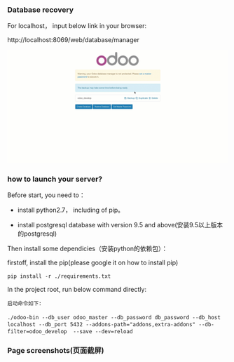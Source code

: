 ### Database recovery

For localhost， input below link in your browser:

http://localhost:8069/web/database/manager

![](https://github.com/rmrfself/odoo-sample/blob/master/odoo-how-to-recover-db.gif)

### how to launch your server?

Before start, you need to：

* install python2.7， including of pip。

* install postgresql database with version 9.5 and above(安装9.5以上版本的postgresql)

Then install some dependicies（安装python的依赖包）：

firstoff, install the pip(please google it on how to install pip)

```
pip install -r ./requirements.txt
```

In the project root, run below command directly:

```
启动命令如下:

./odoo-bin --db_user odoo_master --db_password db_password --db_host localhost --db_port 5432 --addons-path="addons,extra-addons" --db-filter=odoo_develop  --save --dev=reload
```

### Page screenshots(页面截屏)






